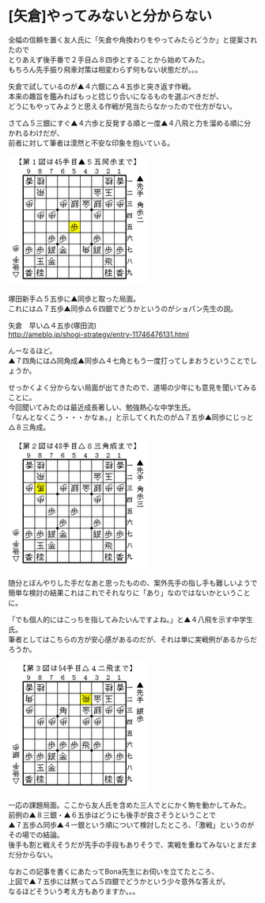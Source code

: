 # [矢倉]やってみないと分からない  

全幅の信頼を置く友人氏に「矢倉や角換わりをやってみたらどうか」と提案されたので  
とりあえず後手番で２手目△８四歩とすることから始めてみた。  
もちろん先手振り飛車対策は相変わらず何もない状態だが。。。  

矢倉で試しているのが▲４六銀に△４五歩と突き返す作戦。  
本来の趣旨を鑑みればもっと捻じり合いになるものを選ぶべきだが、  
どうにもやってみようと思える作戦が見当たらなかったので仕方がない。  


さて△５三銀にすぐ▲４六歩と反発する順と一度▲４八飛と力を溜める順に分かれるわけだが、  
前者に対して筆者は漠然と不安な印象を抱いている。  

![](images/20140411021830.png)  

塚田新手△５五歩に▲同歩と取った局面。  
これには△７五歩▲同歩△６四銀でどうかというのがショパン先生の説。  

矢倉　早い△４五歩(塚田流)  
http://ameblo.jp/shogi-strategy/entry-11746476131.html  

んーなるほど。  
▲７四角には△同角成▲同歩△４七角ともう一度打ってしまおうということでしょうか。  


せっかくよく分からない局面が出てきたので、道場の少年にも意見を聞いてみることに。  
今回聞いてみたのは最近成長著しい、勉強熱心な中学生氏。  
「なんとなくこう・・・かなぁ。」と示してくれたのが△７五歩▲同歩にじっと△８三角成。  

![](images/20140411021831.png)  

随分とぼんやりした手だなあと思ったものの、案外先手の指し手も難しいようで  
簡単な検討の結果これはこれでそれなりに「あり」なのではないかということに。  


「でも個人的にはこっちを指してみたいんですよね。」と▲４八飛を示す中学生氏。  
筆者としてはこちらの方が安心感があるのだが、それは単に実戦例があるからだろうか。  

![](images/20140411021832.png)  

一応の課題局面。ここから友人氏を含めた三人でとにかく駒を動かしてみた。  
前例の▲８三銀・▲６五歩はどうにも後手が良さそうということで  
▲７五歩△同歩▲４一銀という順について検討したところ、「激戦」というのがその場での結論。  
後手も割と戦えそうだが先手の手段もありそうで、実戦を重ねてみないとまだまだ分からない。  

なおこの記事を書くにあたってBona先生にお伺いを立てたところ、  
上図で▲７五歩には黙って△５四銀でどうかという少々意外な答えが。  
なるほどそういう考え方もありますか。。。  
